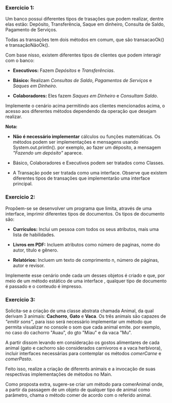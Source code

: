 ###  Exercicio 1:

Um banco possui diferentes tipos de trasações que podem realizar, dentre elas estão:
Depósito, Transferência, Saque em dinheiro, Consulta de Saldo, Pagamento de Serviços.

Todas as transações tem dois métodos em comum, que são transacaoOk() e transaçãoNãoOk().

Com base nisso, existem diferentes tipos de clientes que podem interagir com o banco:

- **Executivos:** Fazem *Depósitos* e *Transferências*.


- **Básico:** Realizam *Consultas de Saldo*, *Pagamentos de Serviços* e *Saques em Dinheiro*.


- **Colaboradores:** Eles fazem *Saques em Dinheiro* e *Consultam Saldo*.

Implemente o cenário acima permitindo aos clientes mencionados acima, o acesso aos diferentes métodos dependendo da operação
que desejam realizar.

**Nota:**

- **Não é necessário implementar** cálculos ou funções matemáticas. Os métodos podem ser implementações e mensagens
  usando System.out.println(). por exemplo, ao fazer um déposito, a mensagem *"Fazendo um depósito"* aparece.


- Básico, Colaboradores e Executivos podem ser tratados como Classes.


- A Transação pode ser tratada como uma interface. Observe que existem diferentes tipos de transações que implementarão
  uma interface principal.

### Exercicio 2:

Propõem-se se desenvolver um programa que limita, através de uma interface, imprimir diferentes tipos de documentos.
Os tipos de documento são:

- **Currículos:** Inclui um pessoa com todos os seus atributos, mais uma lista de habilidades.


- **Livros em PDF:** Incluem atributos como número de paginas, nome do autor, titulo e gênero.


- **Relatórios:** Incluem um texto de comprimento n, número de páginas, autor e revisor.

Implemente esse cenário onde cada um desses objetos é criado e que, por meio de um método estático de uma interface ,
qualquer tipo de documento é passado e o conteudo é impresso.


### Exercicio 3:

Solicita-se a criação de uma classe abstrata chamada Animal, da qual derivam 3 animais: **Cachorro**, **Gato** e **Vaca**.
Os três animais são capazes de *"emitir sons"*, para isso será necessário implementar um método que permita visualizar
no console o som que cada animal emite. por exemplo, no caso do cachorro "Auau", do gto "Miau" e da vaca "Mu".

A partir dissom levando em consideração os gostos alimentares de cada animal (gato e cachorro são considerados carnívoros
e a vaca herbívora), incluir interfaces necessárias para contemplar os métodos *comerCarne* e *comerPasto*.

Feito isso, realize a criação de diferents animais e a invocação de suas respectivas implementações de métodos no Main.

Como proposta extra, sugere-se criar um método para comerAnimal onde, a partir da passagem de um objeto de qualquer tipo
de animal como parâmetro, chama o método comer de acordo com o referido animal.
